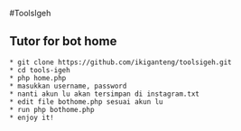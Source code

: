 #ToolsIgeh

## Tutor for bot home
	* git clone https://github.com/ikiganteng/toolsigeh.git
	* cd tools-igeh
	* php home.php
	* masukkan username, password
  	* nanti akun lu akan tersimpan di instagram.txt
	* edit file bothome.php sesuai akun lu
  	* run php bothome.php
	* enjoy it!
<br/>
